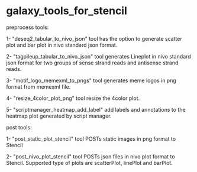 # galaxy_tools_for_stencil

preprocess tools:

1- "deseq2_tabular_to_nivo_json" tool has the option to generate scatter plot and bar plot in nivo standard json format. 

2- "tagpileup_tabular_to_nivo_json" tool generates Lineplot in nivo standard json format for two groups of sense strand reads and antisense strand reads.

3- "motif_logo_memexml_to_pngs" tool generates meme logos in png format from memexml file. 

4- "resize_4color_plot_png" tool resize the 4color plot.

5- "scriptmanager_heatmap_add_label" add labels and annotations to the heatmap plot generated by script manager.

post tools:

1- "post_static_plot_stencil" tool POSTs static images in png format to Stencil

2- "post_nivo_plot_stencil" tool POSTs json files in nivo plot format to Stencil. Supported type of plots are scatterPlot, linePlot and barPlot.
